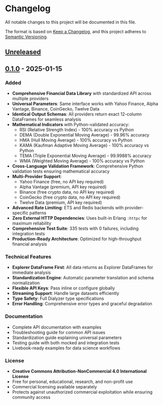 # Changelog

All notable changes to this project will be documented in this file.

The format is based on [Keep a Changelog](https://keepachangelog.com/en/1.0.0/),
and this project adheres to [Semantic Versioning](https://semver.org/spec/v2.0.0.html).

## [Unreleased]

## [0.1.0] - 2025-01-15

### Added
- **Comprehensive Financial Data Library** with standardized API across multiple providers
- **Universal Parameters**: Same interface works with Yahoo Finance, Alpha Vantage, Binance, CoinGecko, Twelve Data
- **Identical Output Schemas**: All providers return exact 12-column DataFrames for seamless analysis
- **Mathematical Indicators** with Python-validated accuracy:
  - RSI (Relative Strength Index) - 100% accuracy vs Python
  - DEMA (Double Exponential Moving Average) - 99.96% accuracy
  - HMA (Hull Moving Average) - 100% accuracy vs Python
  - KAMA (Kaufman Adaptive Moving Average) - 100% accuracy vs Python
  - TEMA (Triple Exponential Moving Average) - 99.9988% accuracy
  - WMA (Weighted Moving Average) - 100% accuracy vs Python
- **Cross-Language Validation Framework**: Comprehensive Python validation tests ensuring mathematical accuracy
- **Multi-Provider Support**:
  - Yahoo Finance (free, no API key required)
  - Alpha Vantage (premium, API key required)
  - Binance (free crypto data, no API key required)
  - CoinGecko (free crypto data, no API key required)
  - Twelve Data (premium, API key required)
- **Advanced Rate Limiting**: ETS and Redis backends with provider-specific patterns
- **Zero External HTTP Dependencies**: Uses built-in Erlang `:httpc` for maximum reliability
- **Comprehensive Test Suite**: 335 tests with 0 failures, including integration tests
- **Production-Ready Architecture**: Optimized for high-throughput financial analysis

### Technical Features
- **Explorer DataFrame First**: All data returns as Explorer DataFrames for immediate analysis
- **Standardization Engine**: Automatic parameter translation and schema normalization
- **Flexible API Keys**: Pass inline or configure globally
- **Streaming Support**: Handle large datasets efficiently
- **Type Safety**: Full Dialyzer type specifications
- **Error Handling**: Comprehensive error types and graceful degradation

### Documentation
- Complete API documentation with examples
- Troubleshooting guide for common API issues
- Standardization guide explaining universal parameters
- Testing guide with both mocked and integration tests
- Livebook-ready examples for data science workflows

### License
- **Creative Commons Attribution-NonCommercial 4.0 International License**
- Free for personal, educational, research, and non-profit use
- Commercial licensing available separately
- Protects against unauthorized commercial exploitation while ensuring community access

[Unreleased]: https://github.com/the-nerd-company/quant/compare/v0.1.0...HEAD
[0.1.0]: https://github.com/the-nerd-company/quant/releases/tag/v0.1.0